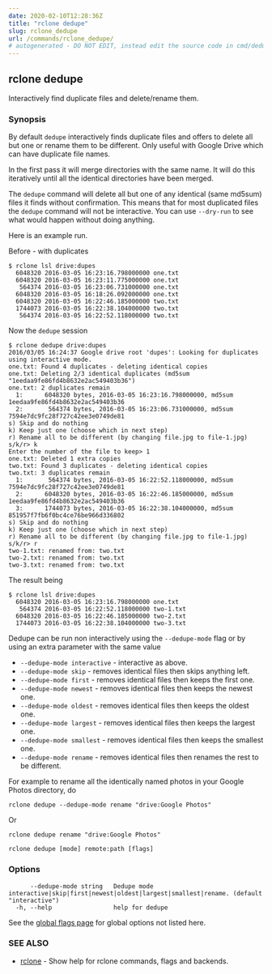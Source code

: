 ```yaml
---
date: 2020-02-10T12:28:36Z
title: "rclone dedupe"
slug: rclone_dedupe
url: /commands/rclone_dedupe/
# autogenerated - DO NOT EDIT, instead edit the source code in cmd/dedupe/ and as part of making a release run "make commanddocs"
---
```

## rclone dedupe

Interactively find duplicate files and delete/rename them.

### Synopsis


By default `dedupe` interactively finds duplicate files and offers to
delete all but one or rename them to be different. Only useful with
Google Drive which can have duplicate file names.

In the first pass it will merge directories with the same name.  It
will do this iteratively until all the identical directories have been
merged.

The `dedupe` command will delete all but one of any identical (same
md5sum) files it finds without confirmation.  This means that for most
duplicated files the `dedupe` command will not be interactive.  You
can use `--dry-run` to see what would happen without doing anything.

Here is an example run.

Before - with duplicates

    $ rclone lsl drive:dupes
      6048320 2016-03-05 16:23:16.798000000 one.txt
      6048320 2016-03-05 16:23:11.775000000 one.txt
       564374 2016-03-05 16:23:06.731000000 one.txt
      6048320 2016-03-05 16:18:26.092000000 one.txt
      6048320 2016-03-05 16:22:46.185000000 two.txt
      1744073 2016-03-05 16:22:38.104000000 two.txt
       564374 2016-03-05 16:22:52.118000000 two.txt

Now the `dedupe` session

    $ rclone dedupe drive:dupes
    2016/03/05 16:24:37 Google drive root 'dupes': Looking for duplicates using interactive mode.
    one.txt: Found 4 duplicates - deleting identical copies
    one.txt: Deleting 2/3 identical duplicates (md5sum "1eedaa9fe86fd4b8632e2ac549403b36")
    one.txt: 2 duplicates remain
      1:      6048320 bytes, 2016-03-05 16:23:16.798000000, md5sum 1eedaa9fe86fd4b8632e2ac549403b36
      2:       564374 bytes, 2016-03-05 16:23:06.731000000, md5sum 7594e7dc9fc28f727c42ee3e0749de81
    s) Skip and do nothing
    k) Keep just one (choose which in next step)
    r) Rename all to be different (by changing file.jpg to file-1.jpg)
    s/k/r> k
    Enter the number of the file to keep> 1
    one.txt: Deleted 1 extra copies
    two.txt: Found 3 duplicates - deleting identical copies
    two.txt: 3 duplicates remain
      1:       564374 bytes, 2016-03-05 16:22:52.118000000, md5sum 7594e7dc9fc28f727c42ee3e0749de81
      2:      6048320 bytes, 2016-03-05 16:22:46.185000000, md5sum 1eedaa9fe86fd4b8632e2ac549403b36
      3:      1744073 bytes, 2016-03-05 16:22:38.104000000, md5sum 851957f7fb6f0bc4ce76be966d336802
    s) Skip and do nothing
    k) Keep just one (choose which in next step)
    r) Rename all to be different (by changing file.jpg to file-1.jpg)
    s/k/r> r
    two-1.txt: renamed from: two.txt
    two-2.txt: renamed from: two.txt
    two-3.txt: renamed from: two.txt

The result being

    $ rclone lsl drive:dupes
      6048320 2016-03-05 16:23:16.798000000 one.txt
       564374 2016-03-05 16:22:52.118000000 two-1.txt
      6048320 2016-03-05 16:22:46.185000000 two-2.txt
      1744073 2016-03-05 16:22:38.104000000 two-3.txt

Dedupe can be run non interactively using the `--dedupe-mode` flag or by using an extra parameter with the same value

  * `--dedupe-mode interactive` - interactive as above.
  * `--dedupe-mode skip` - removes identical files then skips anything left.
  * `--dedupe-mode first` - removes identical files then keeps the first one.
  * `--dedupe-mode newest` - removes identical files then keeps the newest one.
  * `--dedupe-mode oldest` - removes identical files then keeps the oldest one.
  * `--dedupe-mode largest` - removes identical files then keeps the largest one.
  * `--dedupe-mode smallest` - removes identical files then keeps the smallest one.
  * `--dedupe-mode rename` - removes identical files then renames the rest to be different.

For example to rename all the identically named photos in your Google Photos directory, do

    rclone dedupe --dedupe-mode rename "drive:Google Photos"

Or

    rclone dedupe rename "drive:Google Photos"


```
rclone dedupe [mode] remote:path [flags]
```

### Options

```
      --dedupe-mode string   Dedupe mode interactive|skip|first|newest|oldest|largest|smallest|rename. (default "interactive")
  -h, --help                 help for dedupe
```

See the [global flags page](/flags/) for global options not listed here.

### SEE ALSO

* [rclone](/commands/rclone/)	 - Show help for rclone commands, flags and backends.

